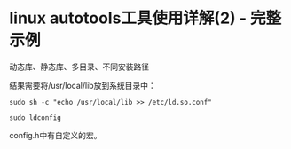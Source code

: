 # linux autotools工具使用详解(2) - 完整示例

动态库、静态库、多目录、不同安装路径

结果需要将/usr/local/lib放到系统目录中：

    sudo sh -c "echo /usr/local/lib >> /etc/ld.so.conf"

    sudo ldconfig

config.h中有自定义的宏。









